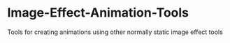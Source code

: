 # Image-Effect-Animation-Tools
 Tools for creating animations using other normally static image effect tools

